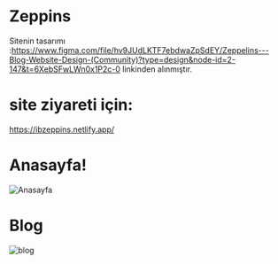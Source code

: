 # Zeppins
Sitenin tasarımı :https://www.figma.com/file/hv9JUdLKTF7ebdwaZpSdEY/Zeppelins---Blog-Website-Design-(Community)?type=design&node-id=2-147&t=6XebSFwLWn0x1P2c-0 
linkinden alınmıştır.

# site ziyareti için:
https://ibzeppins.netlify.app/

# Anasayfa!


![Anasayfa](https://github.com/IbrahimBooz/zeppins/assets/109763478/fd8c0e83-85af-47ce-b511-b3229785a754)


# Blog 


![blog](https://github.com/IbrahimBooz/zeppins/assets/109763478/b48dd0d4-9c10-4bd9-854d-a103e9a87b76)






